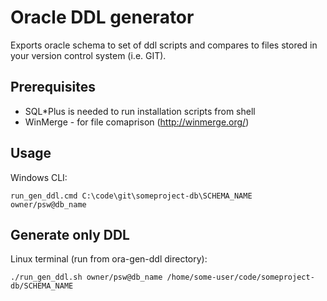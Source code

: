 
# Oracle DDL generator 

Exports oracle schema to set of ddl scripts and compares to
files stored in your version control system (i.e. GIT).

## Prerequisites

 * SQL*Plus is needed to run installation scripts from shell
 * WinMerge - for file comaprison (http://winmerge.org/) 

## Usage

Windows CLI:

~~~~
run_gen_ddl.cmd C:\code\git\someproject-db\SCHEMA_NAME owner/psw@db_name
~~~~

## Generate only DDL

Linux terminal (run from ora-gen-ddl directory): 
```
./run_gen_ddl.sh owner/psw@db_name /home/some-user/code/someproject-db/SCHEMA_NAME
```


